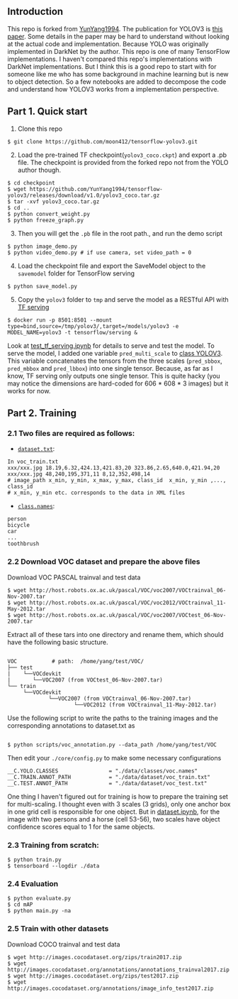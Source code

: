 ## Introduction
This repo is forked from [YunYang1994](https://github.com/YunYang1994/tensorflow-yolov3.git). The publication for YOLOV3 is [this paper](https://pjreddie.com/media/files/papers/YOLOv3.pdf). Some details in the paper may be hard to understand without looking at the actual code and implementation. Because YOLO was originally implemented in DarkNet by the author. This repo is one of many TensorFlow implementations. I haven't compared this repo's implementations with DarkNet implementations. But I think this is a good repo to start with for someone like me who has some background in machine learning but is new to object detection. So a few notebooks are added to decompose the code and understand how YOLOV3 works from a implementation perspective.

## Part 1. Quick start
1. Clone this repo
```bashrc
$ git clone https://github.com/moon412/tensorflow-yolov3.git
```

2. Load the pre-trained TF checkpoint(`yolov3_coco.ckpt`) and export a .pb file. The checkpoint is provided from the forked repo not from the YOLO author though. 
```bashrc
$ cd checkpoint
$ wget https://github.com/YunYang1994/tensorflow-yolov3/releases/download/v1.0/yolov3_coco.tar.gz
$ tar -xvf yolov3_coco.tar.gz
$ cd ..
$ python convert_weight.py
$ python freeze_graph.py
```
3. Then you will get the `.pb` file in the root path.,  and run the demo script
```bashrc
$ python image_demo.py
$ python video_demo.py # if use camera, set video_path = 0
```
4. Load the checkpoint file and export the SaveModel object to the `savemodel` folder for TensorFlow serving
```bashrc
$ python save_model.py
```

5. Copy the `yolov3` folder to `tmp` and serve the model as a RESTful API with [TF serving](https://www.tensorflow.org/tfx/serving/setup)
```
$ docker run -p 8501:8501 --mount type=bind,source=/tmp/yolov3/,target=/models/yolov3 -e MODEL_NAME=yolov3 -t tensorflow/serving &
```
Look at [test_tf_serving.ipynb](https://github.com/moon412/tensorflow-yolov3/blob/master/test_tf_serving_api.ipynb) for details to serve and test the model. 
To serve the model, I added one variable `pred_multi_scale` to [class YOLOV3](https://github.com/moon412/tensorflow-yolov3/blob/master/core/yolov3.py#L60). This variable concatenates the tensors from the three scales (`pred_sbbox`, `pred_mbbox` and `pred_lbbox`) into one single tensor. Because, as far as I know, TF serving only outputs one single tensor. This is quite hacky (you may notice the dimensions are hard-coded for 606 * 608 * 3 images) but it works for now. 

## Part 2. Training
### 2.1 Two files are required as follows:

- [`dataset.txt`](https://raw.githubusercontent.com/moon412/tensorflow-yolov3/master/data/dataset/voc_train.txt): 

```
In voc_train.txt
xxx/xxx.jpg 18.19,6.32,424.13,421.83,20 323.86,2.65,640.0,421.94,20 
xxx/xxx.jpg 48,240,195,371,11 8,12,352,498,14
# image_path x_min, y_min, x_max, y_max, class_id  x_min, y_min ,..., class_id 
# x_min, y_min etc. corresponds to the data in XML files
```

- [`class.names`](https://github.com/moon412/tensorflow-yolov3/blob/master/data/classes/coco.names):

```
person
bicycle
car
...
toothbrush
``` 

### 2.2 Download VOC dataset and prepare the above files
Download VOC PASCAL trainval and test data
```bashrc
$ wget http://host.robots.ox.ac.uk/pascal/VOC/voc2007/VOCtrainval_06-Nov-2007.tar
$ wget http://host.robots.ox.ac.uk/pascal/VOC/voc2012/VOCtrainval_11-May-2012.tar
$ wget http://host.robots.ox.ac.uk/pascal/VOC/voc2007/VOCtest_06-Nov-2007.tar
```
Extract all of these tars into one directory and rename them, which should have the following basic structure.

```bashrc

VOC           # path:  /home/yang/test/VOC/
├── test
|    └──VOCdevkit
|       └──VOC2007 (from VOCtest_06-Nov-2007.tar)
└── train
     └──VOCdevkit
             └──VOC2007 (from VOCtrainval_06-Nov-2007.tar)
                     └──VOC2012 (from VOCtrainval_11-May-2012.tar)
```
Use the following script to write the paths to the training images and the corresponding annotations to dataset.txt as
```bashrc
                     
$ python scripts/voc_annotation.py --data_path /home/yang/test/VOC
```
Then edit your `./core/config.py` to make some necessary configurations

```bashrc
__C.YOLO.CLASSES                = "./data/classes/voc.names"
__C.TRAIN.ANNOT_PATH            = "./data/dataset/voc_train.txt"
__C.TEST.ANNOT_PATH             = "./data/dataset/voc_test.txt"
```
One thing I haven't figured out for training is how to prepare the training set for multi-scaling. I thought even with 3 scales (3 grids), only one anchor box in one grid cell is responsible for one object. But in [dataset.ipynb](https://github.com/moon412/tensorflow-yolov3/blob/master/dataset.ipynb), for the image with two persons and a horse (cell 53-56), two scales have object confidence scores equal to 1 for the same objects.

### 2.3 Training from scratch:

```bashrc
$ python train.py
$ tensorboard --logdir ./data
```

### 2.4 Evaluation
```
$ python evaluate.py
$ cd mAP
$ python main.py -na
```

### 2.5 Train with other datasets
Download COCO trainval  and test data
```
$ wget http://images.cocodataset.org/zips/train2017.zip
$ wget http://images.cocodataset.org/annotations/annotations_trainval2017.zip
$ wget http://images.cocodataset.org/zips/test2017.zip
$ wget http://images.cocodataset.org/annotations/image_info_test2017.zip 
```



